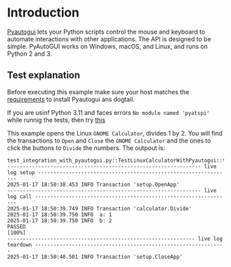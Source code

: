 # Introduction
[Pyautogui](https://pyautogui.readthedocs.io/en/latest/) lets your Python scripts control the mouse and keyboard to automate interactions with other applications. The API is designed to be simple. PyAutoGUI works on Windows, macOS, and Linux, and runs on Python 2 and 3.

## Test explanation
Before executing this example make sure your host matches the [requirements](https://pyautogui.readthedocs.io/en/latest/install.html) to install Pyautogui ans dogtail.

If you are usinf Python 3.11 and faces errors `No module named 'pyatspi'` while runnig the tests, then try [this](https://gitlab.com/dogtail/dogtail/-/issues/37#note_2304763633)

This example opens the Linux `GNOME Calculator`, divides 1 by 2. You will find the transactions to `Open` and `Close` the `GNOME Calculator` and the ones to click the buttons to `Divide` the numbers.
The outpout is:
```
test_integration_with_pyautogui.py::TestLinuxCalculatorWithPyautogui::test_calculator 
--------------------------------------------------------------- live log setup ---------------------------------------------------------------
2025-01-17 18:50:38.453 INFO Transaction 'setup.OpenApp'
--------------------------------------------------------------- live log call ----------------------------------------------------------------
2025-01-17 18:50:39.749 INFO Transaction 'calculator.Divide'
2025-01-17 18:50:39.750 INFO  a: 1
2025-01-17 18:50:39.750 INFO  b: 2
PASSED                                                                                                                                 [100%]
------------------------------------------------------------- live log teardown --------------------------------------------------------------
2025-01-17 18:50:40.501 INFO Transaction 'setup.CloseApp'
```